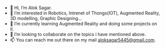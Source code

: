 - 👋 Hi, I’m Alok Sagar.
- 👀 I’m interested in Robotics, Intrenet of Thongs(IOT), Augmented Reality, 3D modelling, Graphic Designing...
- 🌱 I’m currently learning Augmented Reality and doing some projects on it.
- 💞️ I’m looking to collaborate on the topics i have mentioned above.
- 📫 You can reach me out there on my mail aloksagar5445@gmail.com.

<!---
Alok5445Sagar/Alok5445Sagar is a ✨ special ✨ repository because its `README.md` (this file) appears on your GitHub profile.
You can click the Preview link to take a look at your changes.
--->
